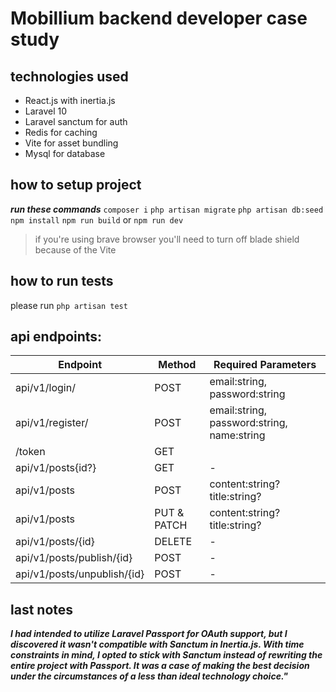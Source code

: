 # Mobillium backend developer case study


## technologies used
- React.js with inertia.js
- Laravel 10
- Laravel sanctum for auth
- Redis for caching
- Vite for asset bundling
- Mysql for database


## how to setup project

***run these commands***
`composer i`
`php artisan migrate`
`php artisan db:seed`
`npm install`
`npm run build` or `npm run dev`
> if you're using brave browser you'll need to turn off blade shield because of the Vite

## how to run tests
please run `php artisan test`

## api endpoints: 

| Endpoint         | Method  | Required Parameters            |
|------------------|---------|--------------------------------|
| api/v1/login/    | POST    | email:string, password:string          |
| api/v1/register/ | POST    | email:string, password:string, name:string          |
| /token | GET 
| api/v1/posts{id?}     | GET     | -                              |
| api/v1/posts     | POST    | content:string? title:string?                              |
| api/v1/posts     | PUT & PATCH     | content:string? title:string?                              |
| api/v1/posts/{id}     | DELETE  | -                              |               |
| api/v1/posts/publish/{id}     | POST  | -                              |               |
| api/v1/posts/unpublish/{id}     | POST  | -                              |               |

## last notes
***I had intended to utilize Laravel Passport for OAuth support, but I discovered it wasn't compatible with Sanctum in Inertia.js. With time constraints in mind, I opted to stick with Sanctum instead of rewriting the entire project with Passport. It was a case of making the best decision under the circumstances of a less than ideal technology choice."***

